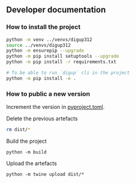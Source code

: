 

## Developer documentation

### How to install the project

```bash
python -m venv ../venvs/digup312
source ../venvs/digup312
python -m ensurepip --upgrade
python -m pip install setuptools --upgrade
python -m pip install -r requirements.txt

# To be able to run `digup` cli in the project
python -m pip install -e .
```


### How to public a new version

Increment the version in [pyproject.toml](pyproject.toml).

Delete the previous artefacts
```bash
rm dist/*
```

Build the project
```
python -m build
```

Upload the artefacts
```
python -m twine upload dist/*
```